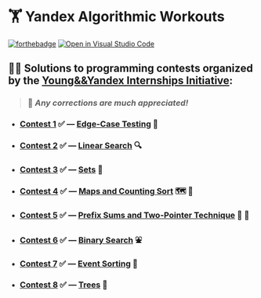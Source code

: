 # :weight_lifting: **Yandex Algorithmic Workouts**

[![forthebadge](https://forthebadge.com/images/badges/you-didnt-ask-for-this.svg)](https://forthebadge.com)
[![Open in Visual Studio Code](https://open.vscode.dev/badges/open-in-vscode.svg)](https://open.vscode.dev/tensorush/Yandex-Algorithmic-Training)

## :man_technologist: Solutions to programming contests organized by the [Young&&Yandex Internships Initiative](https://yandex.ru/yaintern/algorithm-training/):

> ### :hugs: _Any corrections are much appreciated!_

- ### [Contest 1](https://contest.yandex.ru/contest/27393/enter/) :white_check_mark: — [Edge-Case Testing](https://github.com/tensorush/Yandex-Algorithmic-Training/tree/master/1.%20Edge-Case%20Testing) :test_tube:

- ### [Contest 2](https://contest.yandex.ru/contest/27472/enter/) :white_check_mark: — [Linear Search](https://github.com/tensorush/Yandex-Algorithmic-Training/tree/master/2.%20Linear%20Search) :mag:

- ### [Contest 3](https://contest.yandex.ru/contest/27663/enter/) :white_check_mark: — [Sets](https://github.com/tensorush/Yandex-Algorithmic-Training/tree/master/3.%20Sets) :basket:

- ### [Contest 4](https://contest.yandex.ru/contest/27665/enter/) :white_check_mark: — [Maps and Counting Sort](https://github.com/tensorush/Yandex-Algorithmic-Training/tree/master/4.%20Maps%20and%20Counting%20Sort) :world_map: :1234:

- ### [Contest 5](https://contest.yandex.ru/contest/27794/enter/) :white_check_mark: — [Prefix Sums and Two-Pointer Technique](https://github.com/tensorush/Yandex-Algorithmic-Training/tree/master/5.%20Prefix%20Sums%20and%20Two-Pointer%20Technique) :roller_coaster: :twisted_rightwards_arrows:

- ### [Contest 6](https://contest.yandex.ru/contest/27844/enter/) :white_check_mark: — [Binary Search](https://github.com/tensorush/Yandex-Algorithmic-Training/tree/master/6.%20Binary%20Search) :fountain:

- ### [Contest 7](https://contest.yandex.ru/contest/27883/enter/) :white_check_mark: — [Event Sorting](https://github.com/tensorush/Yandex-Algorithmic-Training/tree/master/7.%20Event%20Sorting) :incoming_envelope:

- ### [Contest 8](https://contest.yandex.ru/contest/28069/enter/) :white_check_mark: — [Trees](https://github.com/tensorush/Yandex-Algorithmic-Training/tree/master/8.%20Trees) :deciduous_tree:
